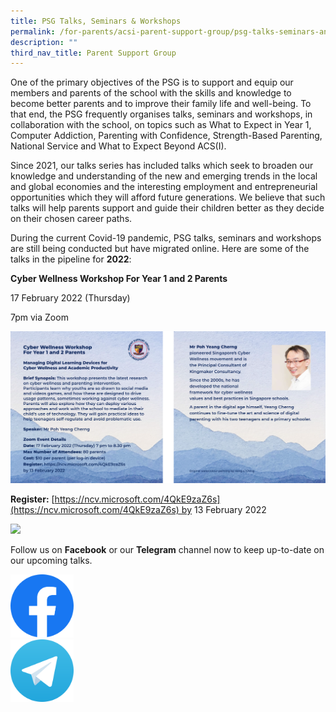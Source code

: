 ```yaml
---
title: PSG Talks, Seminars & Workshops
permalink: /for-parents/acsi-parent-support-group/psg-talks-seminars-and-workshops/
description: ""
third_nav_title: Parent Support Group
---
```

One of the primary objectives of the PSG is to support and equip our members and parents of the school with the skills and knowledge to become better parents and to improve their family life and well-being. To that end, the PSG frequently organises talks, seminars and workshops, in collaboration with the school, on topics such as What to Expect in Year 1, Computer Addiction, Parenting with Confidence, Strength-Based Parenting, National Service and What to Expect Beyond ACS(I).

Since 2021, our talks series has included talks which seek to broaden our knowledge and understanding of the new and emerging trends in the local and global economies and the interesting employment and entrepreneurial opportunities which they will afford future generations. We believe that such talks will help parents support and guide their children better as they decide on their chosen career paths.

During the current Covid-19 pandemic, PSG talks, seminars and workshops are still being conducted but have migrated online. Here are some of the talks in the pipeline for **2022**:

**Cyber Wellness Workshop For Year 1 and 2 Parents**

17 February 2022 (Thursday)

7pm via Zoom

![](/images/psg%20workshop.png)

**Register:** [https://ncv.microsoft.com/4QkE9zaZ6s](https://ncv.microsoft.com/4QkE9zaZ6s) by 13 February 2022

![](https://www-acsindep-moe-edu-sg-admin.cwp-stg.sg/wp-content/uploads/2021/04/Picture42.jpg)

Follow us on **Facebook** or our **Telegram** channel now to keep up-to-date on our upcoming talks.

<a href="https://www.facebook.com/ACSIPSG/">
<img src="/images/Facebook-128px.png" alt="facebook"  style="width:20%">
</a>
<br>
<a href="https://t.me/ACSIPSG">
<img src="/images/Telegram-128px.png" alt="telegram"  style="width:20%">
</a>